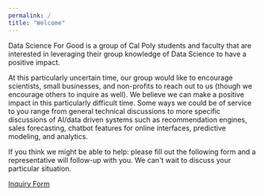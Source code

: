 ```yaml
---
permalink: /
title: "Welcome"
---
```


Data Science For Good is a group of Cal Poly students and faculty that are interested in leveraging their group knowledge of Data Science to have a positive impact.

At this particularly uncertain time, our group would like to encourage scientists, small businesses, and non-profits to reach out to us (though we encourage others to inquire as well). We believe we can make a positive impact in this particularly difficult time.  Some ways we could be of service to you range from general technical discussions to more specific discussions of AI/data driven systems such as recommendation engines, sales forecasting, chatbot features for online interfaces, predictive modeling, and analytics.

If you think we might be able to help: please fill out the following form and a representative will follow-up with you. We can't wait to discuss your particular situation.

<a href="https://forms.gle/qTBa9idTx9Bx4Uj2A">Inquiry Form</a>
